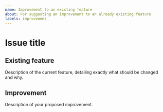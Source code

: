 ```yaml
---
name: Improvement to an existing feature
about: For suggesting an improvement to an already existing feature
labels: improvement
---
```


# Issue title

## Existing feature

Description of the current feature, detailing exactly what should be changed and why.

## Improvement

Description of your proposed improvement.